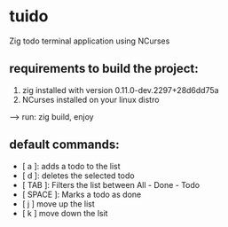 # tuido
Zig todo terminal application using NCurses

## requirements to build the project:
1. zig installed with version 0.11.0-dev.2297+28d6dd75a
2. NCurses installed on your linux distro

--> run: zig build, enjoy

## default commands:

- [ a ]: adds a todo to the list
- [ d ]: deletes the selected todo
- [ TAB ]: Filters the list between All - Done - Todo
- [ SPACE ]: Marks a todo as done
- [ j ] move up the list
- [ k ] move down the lsit
